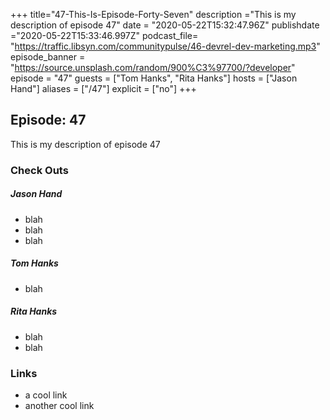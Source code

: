 +++
title="47-This-Is-Episode-Forty-Seven"
description ="This is my description of episode 47"
date = "2020-05-22T15:32:47.96Z"
publishdate ="2020-05-22T15:33:46.997Z"
podcast_file=
"https://traffic.libsyn.com/communitypulse/46-devrel-dev-marketing.mp3"
episode_banner = "https://source.unsplash.com/random/900%C3%97700/?developer"
episode = "47"
guests = ["Tom Hanks", "Rita Hanks"]
hosts = ["Jason Hand"]
aliases = ["/47"]
explicit = ["no"]
+++

## Episode: 47

This is my description of episode 47

### Check Outs

##### Jason Hand
* blah
* blah
* blah

##### Tom Hanks
* blah

##### Rita Hanks
* blah
* blah


### Links

* a cool link
* another cool link